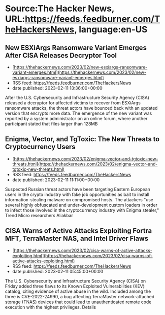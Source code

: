 # Source:The Hacker News, URL:https://feeds.feedburner.com/TheHackersNews, language:en-US

## New ESXiArgs Ransomware Variant Emerges After CISA Releases Decryptor Tool
 - [https://thehackernews.com/2023/02/new-esxiargs-ransomware-variant-emerges.html](https://thehackernews.com/2023/02/new-esxiargs-ransomware-variant-emerges.html)
 - RSS feed: https://feeds.feedburner.com/TheHackersNews
 - date published: 2023-02-11 13:36:00+00:00

After the U.S. Cybersecurity and Infrastructure Security Agency (CISA) released a decryptor for affected victims to recover from ESXiArgs ransomware attacks, the threat actors have bounced back with an updated version that encrypts more data.
The emergence of the new variant was reported by a system administrator on an online forum, where another participant stated that files larger than 128MB

## Enigma, Vector, and TgToxic: The New Threats to Cryptocurrency Users
 - [https://thehackernews.com/2023/02/enigma-vector-and-tgtoxic-new-threats.html](https://thehackernews.com/2023/02/enigma-vector-and-tgtoxic-new-threats.html)
 - RSS feed: https://feeds.feedburner.com/TheHackersNews
 - date published: 2023-02-11 11:11:00+00:00

Suspected Russian threat actors have been targeting Eastern European users in the crypto industry with fake job opportunities as bait to install information-stealing malware on compromised hosts.
The attackers "use several highly obfuscated and under-development custom loaders in order to infect those involved in the cryptocurrency industry with Enigma stealer," Trend Micro researchers Aliakbar

## CISA Warns of Active Attacks Exploiting Fortra MFT, TerraMaster NAS, and Intel Driver Flaws
 - [https://thehackernews.com/2023/02/cisa-warns-of-active-attacks-exploiting.html](https://thehackernews.com/2023/02/cisa-warns-of-active-attacks-exploiting.html)
 - RSS feed: https://feeds.feedburner.com/TheHackersNews
 - date published: 2023-02-11 05:45:00+00:00

The U.S. Cybersecurity and Infrastructure Security Agency (CISA) on Friday added three flaws to its Known Exploited Vulnerabilities (KEV) catalog, citing evidence of active abuse in the wild.
Included among the three is CVE-2022-24990, a bug affecting TerraMaster network-attached storage (TNAS) devices that could lead to unauthenticated remote code execution with the highest privileges.
Details


